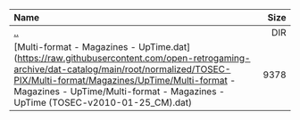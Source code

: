 |Name|Size|
|:---|---:|
|[..](../index.html)|DIR|
|[Multi-format - Magazines - UpTime.dat](https://raw.githubusercontent.com/open-retrogaming-archive/dat-catalog/main/root/normalized/TOSEC-PIX/Multi-format/Magazines/UpTime/Multi-format - Magazines - UpTime/Multi-format - Magazines - UpTime (TOSEC-v2010-01-25_CM).dat)|9378|
